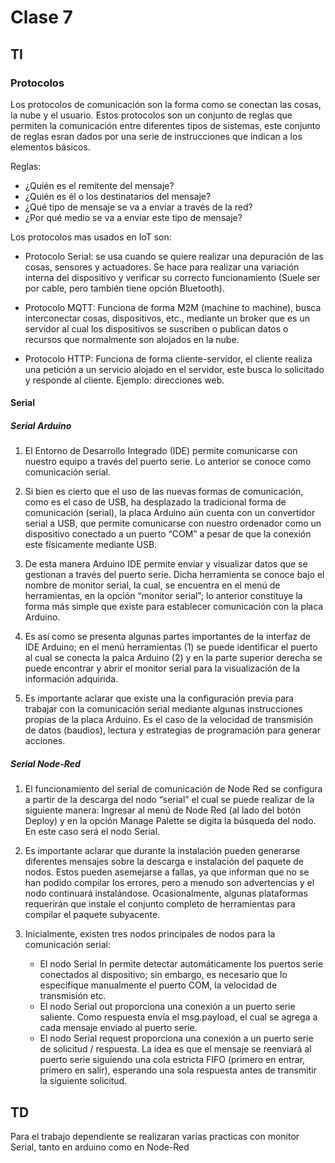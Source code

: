 # Clase 7 

## TI 
### Protocolos
Los protocolos de comunicación son la forma como se conectan las cosas, la nube y el usuario. Estos protocolos son un conjunto de reglas que permiten la comunicación entre diferentes tipos de sistemas, este conjunto de reglas esran dados por una serie de instrucciones que indican a los elementos básicos.

Reglas:

- ¿Quién es el remitente del mensaje?
- ¿Quién es él o los destinatarios del mensaje?
- ¿Qué tipo de mensaje se va a enviar a través de la red?
- ¿Por qué medio se va a enviar este tipo de mensaje?

Los protocolos mas usados en IoT son:

- Protocolo Serial: se usa cuando se quiere realizar una depuración de las cosas, sensores y actuadores. Se hace para realizar una variación interna del dispositivo y verificar su correcto funcionamiento (Suele ser por cable, pero también tiene opción Bluetooth).

- Protocolo MQTT: Funciona de forma M2M (machine to machine), busca interconectar cosas, dispositivos, etc., mediante un broker que es un servidor al cual los dispositivos se suscriben o publican datos o recursos que normalmente son alojados en la nube.

- Protocolo HTTP: Funciona de forma cliente-servidor, el cliente realiza una petición a un servicio alojado en el servidor, este busca lo solicitado y responde al cliente. Ejemplo: direcciones web.

#### Serial
##### Serial Arduino

1. El Entorno de Desarrollo Integrado (IDE) permite comunicarse con nuestro equipo
a través del puerto serie. Lo anterior se conoce como comunicación serial.


2. Si bien es cierto que el uso de las nuevas formas de comunicación, como es el caso
de USB, ha desplazado la tradicional forma de comunicación (serial), la placa
Arduino aún cuenta con un convertidor serial a USB, que permite comunicarse con
nuestro ordenador como un dispositivo conectado a un puerto “COM” a pesar de
que la conexión este físicamente mediante USB.


3. De esta manera Arduino IDE permite enviar y visualizar datos que se gestionan a
través del puerto serie. Dicha herramienta se conoce bajo el nombre de monitor
serial, la cual, se encuentra en el menú de herramientas, en la opción “monitor
serial”; lo anterior constituye la forma más simple que existe para establecer
comunicación con la placa Arduino.


4. Es así como se presenta algunas partes importantes de la interfaz de IDE Arduino;
en el menú herramientas (1) se puede identificar el puerto al cual se conecta la
palca Arduino (2) y en la parte superior derecha se puede encontrar y abrir el
monitor serial para la visualización de la información adquirida.


5. Es importante aclarar que existe una la configuración previa para trabajar con la
comunicación serial mediante algunas instrucciones propias de la placa Arduino. Es
el caso de la velocidad de transmisión de datos (baudios), lectura y estrategias de
programación para generar acciones.

##### Serial Node-Red

1. El funcionamiento del serial de comunicación de Node Red se configura a partir de
la descarga del nodo “serial” el cual se puede realizar de la siguiente manera:
Ingresar al menú de Node Red (al lado del botón Deploy) y en la opción Manage
Palette se digita la búsqueda del nodo. En este caso será el nodo Serial.


2. Es importante aclarar que durante la instalación pueden generarse diferentes
mensajes sobre la descarga e instalación del paquete de nodos. Estos pueden
asemejarse a fallas, ya que informan que no se han podido compilar los errores, pero
a menudo son advertencias y el nodo continuará instalándose. Ocasionalmente,
algunas plataformas requerirán que instale el conjunto completo de herramientas
para compilar el paquete subyacente.

3. Inicialmente, existen tres nodos principales de nodos para la comunicación serial:
    - El nodo Serial In permite detectar automáticamente los puertos serie conectados
    al dispositivo; sin embargo, es necesario que lo especifique manualmente el puerto
    COM, la velocidad de transmisión etc.
    - El nodo Serial out proporciona una conexión a un puerto serie saliente. Como
    respuesta envía el msg.payload, el cual se agrega a cada mensaje enviado al puerto
    serie.
    - El nodo Serial request proporciona una conexión a un puerto serie de solicitud /
    respuesta. La idea es que el mensaje se reenviará al puerto serie siguiendo una
    cola estricta FIFO (primero en entrar, primero en salir), esperando una sola
    respuesta antes de transmitir la siguiente solicitud.

## TD

Para el trabajo dependiente se realizaran varias practicas con monitor Serial, tanto en arduino como en Node-Red

